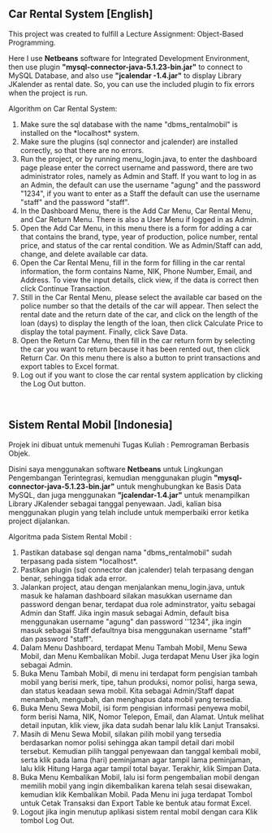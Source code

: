 ## Car Rental System [English]

This project was created to fulfill a Lecture Assignment: Object-Based Programming.

Here I use **Netbeans** software for Integrated Development Environment, then use plugin **"mysql-connector-java-5.1.23-bin.jar"** to connect to MySQL Database, and also use **"jcalendar -1.4.jar"** to display Library JKalender as rental date. So, you can use the included plugin to fix errors when the project is run.

Algorithm on Car Rental System:
<ol>
<li>Make sure the sql database with the name "dbms_rentalmobil" is installed on the *localhost* system.</li>
<li>Make sure the plugins (sql connector and jcalender) are installed correctly, so that there are no errors.</li>
<li>Run the project, or by running menu_login.java, to enter the dashboard page please enter the correct username and password, there are two administrator roles, namely as Admin and Staff. If you want to log in as an Admin, the default can use the username "agung" and the password "1234", if you want to enter as a Staff the default can use the username "staff" and the password "staff".</li>
<li>In the Dashboard Menu, there is the Add Car Menu, Car Rental Menu, and Car Return Menu. There is also a User Menu if logged in as Admin.</li>
<li>Open the Add Car Menu, in this menu there is a form for adding a car that contains the brand, type, year of production, police number, rental price, and status of the car rental condition. We as Admin/Staff can add, change, and delete available car data.</li>
<li>Open the Car Rental Menu, fill in the form for filling in the car rental information, the form contains Name, NIK, Phone Number, Email, and Address. To view the input details, click view, if the data is correct then click Continue Transaction.</li>
<li>Still in the Car Rental Menu, please select the available car based on the police number so that the details of the car will appear. Then select the rental date and the return date of the car, and click on the length of the loan (days) to display the length of the loan, then click Calculate Price to display the total payment. Finally, click Save Data.</li>
<li>Open the Return Car Menu, then fill in the car return form by selecting the car you want to return because it has been rented out, then click Return Car. On this menu there is also a button to print transactions and export tables to Excel format.</li>
<li>Log out if you want to close the car rental system application by clicking the Log Out button.</li>
</ol>
<br>

## Sistem Rental Mobil [Indonesia]

Projek ini dibuat untuk memenuhi Tugas Kuliah : Pemrograman Berbasis Objek.

Disini saya menggunakan software **Netbeans** untuk Lingkungan Pengembangan Terintegrasi, kemudian menggunakan plugin **"mysql-connector-java-5.1.23-bin.jar"** untuk menghubungkan ke Basis Data MySQL, dan juga menggunakan **"jcalendar-1.4.jar"** untuk menampilkan Library JKalender sebagai tanggal penyewaan. Jadi, kalian bisa menggunakan plugin yang telah include untuk memperbaiki error ketika project dijalankan.


Algoritma pada Sistem Rental Mobil :
<ol>
<li>Pastikan database sql dengan nama "dbms_rentalmobil" sudah terpasang pada sistem *localhost*.</li>
<li>Pastikan plugin (sql connector dan jcalender) telah terpasang dengan benar, sehingga tidak ada error.</li>
<li>Jalankan project, atau dengan menjalankan menu_login.java, untuk masuk ke halaman dashboard silakan masukkan username dan password dengan benar, terdapat dua role adminstrator, yaitu sebagai Admin dan Staff. Jika ingin masuk sebagai Admin, default bisa menggunakan username "agung" dan password ''1234", jika ingin masuk sebagai Staff defaultnya bisa menggunakan username "staff" dan password "staff".</li>
<li>Dalam Menu Dashboard, terdapat Menu Tambah Mobil, Menu Sewa Mobil, dan Menu Kembalikan Mobil. Juga terdapat Menu User jika login sebagai Admin.</li>
<li>Buka Menu Tambah Mobil, di menu ini terdapat form pengisian tambah mobil yang berisi merk, tipe, tahun produksi, nomor polisi, harga sewa, dan status keadaan sewa mobil. Kita sebagai Admin/Staff dapat menambah, mengubah, dan menghapus data mobil yang tersedia.</li>
<li>Buka Menu Sewa Mobil, isi form pengisian informasi penyewa mobil, form berisi Nama, NIK, Nomor Telepon, Email, dan Alamat. Untuk melihat detail inputan, klik view, jika data sudah benar lalu klik Lanjut Transaksi.</li>
<li>Masih di Menu Sewa Mobil, silakan pilih mobil yang tersedia berdasarkan nomor polisi sehingga akan tampil detail dari mobil tersebut. Kemudian pilih tanggal penyewaan dan tanggal kembali mobil, serta klik pada lama (hari) peminjaman agar tampil lama peminjaman, lalu klik Hitung Harga agar tampil total bayar. Terakhir, klik Simpan Data.</li>
<li>Buka Menu Kembalikan Mobil, lalu isi form pengembalian mobil dengan memilih mobil yang ingin dikembalikan karena telah sesai disewakan, kemudian klik Kembalikan Mobil. Pada Menu ini juga terdapat Tombol untuk Cetak Transaksi dan Export Table ke bentuk atau format Excel.</li>
<li>Logout jika ingin menutup aplikasi sistem rental mobil dengan cara Klik tombol Log Out.</li>
</ol>

